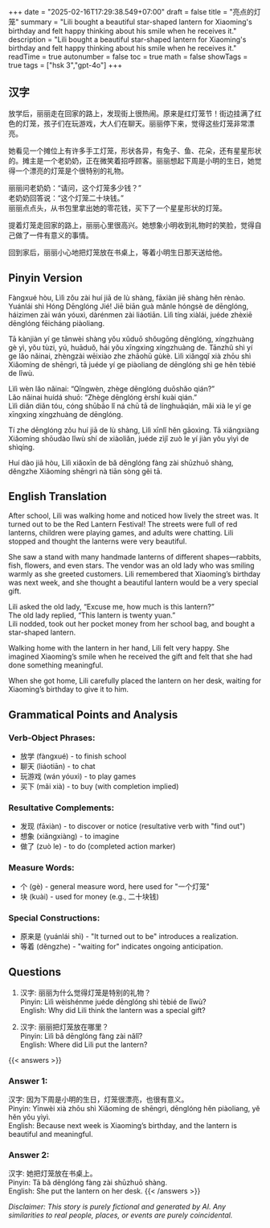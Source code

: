 +++
date = "2025-02-16T17:29:38.549+07:00"
draft = false
title = "亮点的灯笼"
summary = "Lili bought a beautiful star-shaped lantern for Xiaoming's birthday and felt happy thinking about his smile when he receives it."
description = "Lili bought a beautiful star-shaped lantern for Xiaoming's birthday and felt happy thinking about his smile when he receives it."
readTime = true
autonumber = false
toc = true
math = false
showTags = true
tags = ["hsk 3","gpt-4o"]
+++

## 汉字

放学后，丽丽走在回家的路上，发现街上很热闹。原来是红灯笼节！街边挂满了红色的灯笼，孩子们在玩游戏，大人们在聊天。丽丽停下来，觉得这些灯笼非常漂亮。

她看见一个摊位上有许多手工灯笼，形状各异，有兔子、鱼、花朵，还有星星形状的。摊主是一个老奶奶，正在微笑着招呼顾客。丽丽想起下周是小明的生日，她觉得一个漂亮的灯笼是个很特别的礼物。

丽丽问老奶奶：“请问，这个灯笼多少钱？”  
老奶奶回答说：“这个灯笼二十块钱。”  
丽丽点点头，从书包里拿出她的零花钱，买下了一个星星形状的灯笼。

提着灯笼走回家的路上，丽丽心里很高兴。她想象小明收到礼物时的笑脸，觉得自己做了一件有意义的事情。

回到家后，丽丽小心地把灯笼放在书桌上，等着小明生日那天送给他。

## Pinyin Version

Fàngxué hòu, Lìlì zǒu zài huí jiā de lù shàng, fāxiàn jiē shàng hěn rènào. Yuánlái shì Hóng Dēnglóng Jié! Jiē biān guà mǎnle hóngsè de dēnglóng, háizimen zài wán yóuxì, dàrénmen zài liáotiān. Lìlì tíng xiàlái, juéde zhèxiē dēnglóng fēicháng piàoliang.

Tā kànjiàn yí ge tānwèi shàng yǒu xǔduō shǒugōng dēnglóng, xíngzhuàng gè yì, yǒu tùzi, yú, huāduǒ, hái yǒu xīngxing xíngzhuàng de. Tānzhǔ shì yí ge lǎo nǎinai, zhèngzài wēixiào zhe zhāohū gùkè. Lìlì xiǎngqǐ xià zhōu shì Xiǎomíng de shēngrì, tā juéde yí ge piàoliang de dēnglóng shì ge hěn tèbié de lǐwù.

Lìlì wèn lǎo nǎinai: “Qǐngwèn, zhège dēnglóng duōshǎo qián?”  
Lǎo nǎinai huídá shuō: “Zhège dēnglóng èrshí kuài qián.”  
Lìlì diǎn diǎn tóu, cóng shūbāo lǐ ná chū tā de línghuāqián, mǎi xià le yí ge xīngxing xíngzhuàng de dēnglóng.

Tí zhe dēnglóng zǒu huí jiā de lù shàng, Lìlì xīnlǐ hěn gāoxìng. Tā xiǎngxiàng Xiǎomíng shōudào lǐwù shí de xiàoliǎn, juéde zìjǐ zuò le yí jiàn yǒu yìyì de shìqíng.

Huí dào jiā hòu, Lìlì xiǎoxīn de bǎ dēnglóng fàng zài shūzhuō shàng, děngzhe Xiǎomíng shēngrì nà tiān sòng gěi tā.

## English Translation

After school, Lili was walking home and noticed how lively the street was. It turned out to be the Red Lantern Festival! The streets were full of red lanterns, children were playing games, and adults were chatting. Lili stopped and thought the lanterns were very beautiful.

She saw a stand with many handmade lanterns of different shapes—rabbits, fish, flowers, and even stars. The vendor was an old lady who was smiling warmly as she greeted customers. Lili remembered that Xiaoming’s birthday was next week, and she thought a beautiful lantern would be a very special gift.

Lili asked the old lady, “Excuse me, how much is this lantern?”  
The old lady replied, “This lantern is twenty yuan.”  
Lili nodded, took out her pocket money from her school bag, and bought a star-shaped lantern.

Walking home with the lantern in her hand, Lili felt very happy. She imagined Xiaoming’s smile when he received the gift and felt that she had done something meaningful.

When she got home, Lili carefully placed the lantern on her desk, waiting for Xiaoming’s birthday to give it to him.

## Grammatical Points and Analysis

### Verb-Object Phrases:
- 放学 (fàngxué) - to finish school
- 聊天 (liáotiān) - to chat
- 玩游戏 (wán yóuxì) - to play games
- 买下 (mǎi xià) - to buy (with completion implied)

### Resultative Complements:
- 发现 (fāxiàn) - to discover or notice (resultative verb with "find out")
- 想象 (xiǎngxiàng) - to imagine
- 做了 (zuò le) - to do (completed action marker)

### Measure Words:
- 个 (gè) - general measure word, here used for "一个灯笼"
- 块 (kuài) - used for money (e.g., 二十块钱)

### Special Constructions:
- 原来是 (yuánlái shì) - "It turned out to be" introduces a realization.
- 等着 (děngzhe) - "waiting for" indicates ongoing anticipation.

## Questions

1. 汉字: 丽丽为什么觉得灯笼是特别的礼物？  
   Pinyin: Lìlì wèishénme juéde dēnglóng shì tèbié de lǐwù?  
   English: Why did Lili think the lantern was a special gift?  

2. 汉字: 丽丽把灯笼放在哪里？  
   Pinyin: Lìlì bǎ dēnglóng fàng zài nǎlǐ?  
   English: Where did Lili put the lantern?

{{< answers >}}
### Answer 1:
汉字: 因为下周是小明的生日，灯笼很漂亮，也很有意义。  
Pinyin: Yīnwèi xià zhōu shì Xiǎomíng de shēngrì, dēnglóng hěn piàoliang, yě hěn yǒu yìyì.  
English: Because next week is Xiaoming’s birthday, and the lantern is beautiful and meaningful.

### Answer 2:
汉字: 她把灯笼放在书桌上。  
Pinyin: Tā bǎ dēnglóng fàng zài shūzhuō shàng.  
English: She put the lantern on her desk.
{{< /answers >}}

*Disclaimer: This story is purely fictional and generated by AI. Any similarities to real people, places, or events are purely coincidental.*